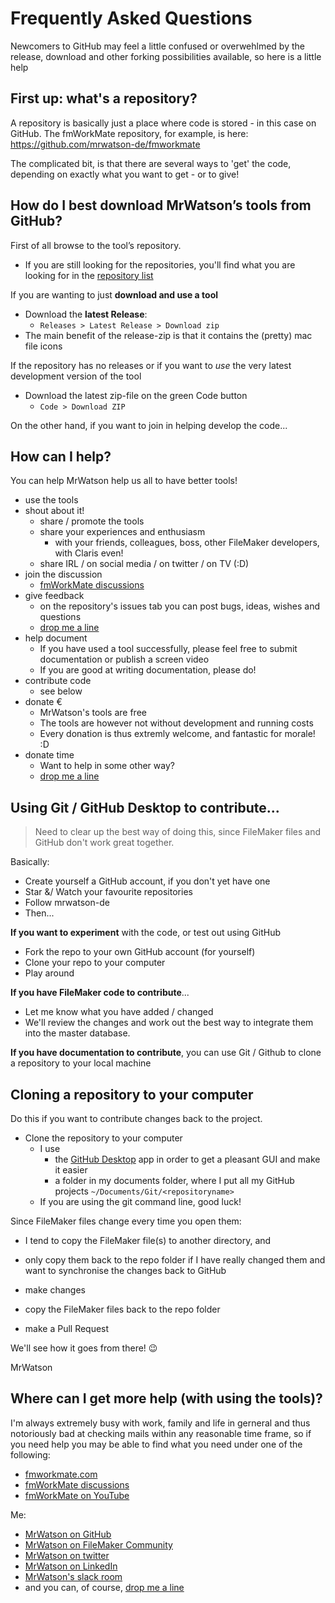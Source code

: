 # Frequently Asked Questions

Newcomers to GitHub may feel a little confused or overwehlmed by the release, download and other forking possibilities available, so here is a little help

## First up: what's a repository?

A repository is basically just a place where code is stored - in this case on GitHub. The fmWorkMate repository, for example, is here: https://github.com/mrwatson-de/fmworkmate

The complicated bit, is that there are several ways to 'get' the code, depending on exactly what you want to get - or to give!

## How do I best download MrWatson’s tools from GitHub?

First of all browse to the tool’s repository.

- If you are still looking for the repositories, you'll find what you are looking for in the [repository list](https://github.com/mrwatson-de?tab=repositories&q=&type=source&language=&sort=stargazers)

If you are wanting to just **download and use a tool**

- Download the **latest Release**:
  - `Releases > Latest Release > Download zip`
- The main benefit of the release-zip is that it contains the (pretty) mac file icons


If the repository has no releases or if you want to *use* the very latest development version of the tool
- Download the latest zip-file on the green Code button
  - `Code > Download ZIP`


On the other hand, if you want to join in helping develop the code...

## How can I help?

You can help MrWatson help us all to have better tools!

- use the tools
- shout about it!
  - share / promote the tools
  - share your experiences and enthusiasm
    - with your friends, colleagues, boss, other FileMaker developers, with Claris even!
  - share IRL / on social media / on twitter / on TV (:D)
- join the discussion
  - [fmWorkMate discussions](https://github.com/mrwatson-de/fmWorkMate/discussions)
- give feedback
  - on the repository's issues tab you can post bugs, ideas, wishes and questions
  - [drop me a line][drop me a line]
- help document
  - If you have used a tool successfully, please feel free to submit documentation or publish a screen video
  - If you are good at writing documentation, please do!
- contribute code
  - see below
- donate €
  - MrWatson's tools are free
  - The tools are however not without development and running costs
  - Every donation is thus extremly welcome, and fantastic for morale! :D
- donate time
  - Want to help in some other way?
  - [drop me a line][drop me a line]



## Using Git / GitHub Desktop to contribute...

> Need to clear up the best way of doing this, since FileMaker files and GitHub don't work great together.

Basically:

- Create yourself a GitHub account, if you don't yet have one
- Star &/ Watch your favourite repositories
- Follow mrwatson-de
- Then...

**If you want to experiment** with the code, or test out using GitHub

- Fork the repo to your own GitHub account (for yourself)
- Clone your repo to your computer
- Play around

**If you have FileMaker code to contribute**...
- Let me know what you have added / changed
- We'll review the changes and work out the best way to integrate them into the master database.

**If you have documentation to contribute**, you can use Git / Github to clone a repository to your local machine

## Cloning a repository to your computer

Do this if you want to contribute changes back to the project.

- Clone the repository to your computer
  - I use
    - the [GitHub Desktop](https://desktop.github.com) app in order to get a pleasant GUI and make it easier 
    - a folder in my documents folder, where I put all my GitHub projects `~/Documents/Git/<repositoryname>`
  - If you are using the git command line, good luck!


Since FileMaker files change every time you open them:
  - I tend to copy the FileMaker file(s) to another directory, and
  - only copy them back to the repo folder if I have really changed them and want to synchronise the changes back to GitHub


- make changes
- copy the FileMaker files back to the repo folder
- make a Pull Request

We'll see how it goes from there! 😉

MrWatson

## Where can I get more help (with using the tools)?

I'm always extremely busy with work, family and life in gerneral and thus notoriously bad at checking mails within any reasonable time frame, so if you need help you may be able to find what you need under one of the following:

- [fmworkmate.com](http://fmworkmate.com)
- [fmWorkMate discussions](https://github.com/mrwatson-de/fmWorkMate/discussions)
- [fmWorkMate on YouTube](https://www.youtube.com/channel/UCZk3uKObkoUT_x2mOV35Kxw)

Me:

- [MrWatson on GitHub](https://github.com/mrwatson-de/)
- [MrWatson on FileMaker Community](https://community.claris.com/en/s/profile/0050H00000Bq7FrQAJ)
- [MrWatson on twitter](https://twitter.com/mrwatson_de)
- [MrWatson on LinkedIn](https://www.linkedin.com/in/russell-watson-68633789/)
- [MrWatson's slack room](https://mrwatson-de.slack.com)
- and you can, of course, [drop me a line][drop me a line]




[drop me a line]:http://mrwatson.de/contact-impressum
